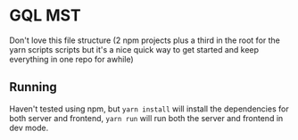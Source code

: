# GQL MST

Don't love this file structure (2 npm projects plus a third in the root for the yarn scripts scripts but it's a nice quick way to get started and keep everything in one repo for awhile)

## Running

Haven't tested using npm, but `yarn install` will install the dependencies for both server and frontend, `yarn run` will run both the server and frontend in dev mode.
